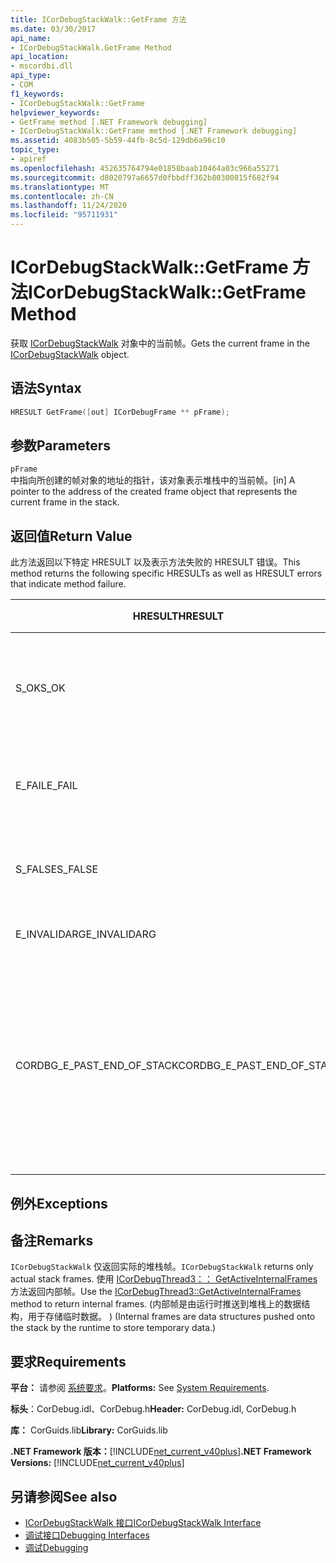 ```yaml
---
title: ICorDebugStackWalk::GetFrame 方法
ms.date: 03/30/2017
api_name:
- ICorDebugStackWalk.GetFrame Method
api_location:
- mscordbi.dll
api_type:
- COM
f1_keywords:
- ICorDebugStackWalk::GetFrame
helpviewer_keywords:
- GetFrame method [.NET Framework debugging]
- ICorDebugStackWalk::GetFrame method [.NET Framework debugging]
ms.assetid: 4083b505-5b59-44fb-8c5d-129db6a96c10
topic_type:
- apiref
ms.openlocfilehash: 452635764794e01858baab10464a03c966a55271
ms.sourcegitcommit: d8020797a6657d0fbbdff362b80300815f682f94
ms.translationtype: MT
ms.contentlocale: zh-CN
ms.lasthandoff: 11/24/2020
ms.locfileid: "95711931"
---
```

# <a name="icordebugstackwalkgetframe-method"></a><span data-ttu-id="e75eb-102">ICorDebugStackWalk::GetFrame 方法</span><span class="sxs-lookup"><span data-stu-id="e75eb-102">ICorDebugStackWalk::GetFrame Method</span></span>

<span data-ttu-id="e75eb-103">获取 [ICorDebugStackWalk](icordebugstackwalk-interface.md) 对象中的当前帧。</span><span class="sxs-lookup"><span data-stu-id="e75eb-103">Gets the current frame in the [ICorDebugStackWalk](icordebugstackwalk-interface.md) object.</span></span>  
  
## <a name="syntax"></a><span data-ttu-id="e75eb-104">语法</span><span class="sxs-lookup"><span data-stu-id="e75eb-104">Syntax</span></span>  
  
```cpp  
HRESULT GetFrame([out] ICorDebugFrame ** pFrame);  
```  
  
## <a name="parameters"></a><span data-ttu-id="e75eb-105">参数</span><span class="sxs-lookup"><span data-stu-id="e75eb-105">Parameters</span></span>  

 `pFrame`  
 <span data-ttu-id="e75eb-106">中指向所创建的帧对象的地址的指针，该对象表示堆栈中的当前帧。</span><span class="sxs-lookup"><span data-stu-id="e75eb-106">[in] A pointer to the address of the created frame object that represents the current frame in the stack.</span></span>  
  
## <a name="return-value"></a><span data-ttu-id="e75eb-107">返回值</span><span class="sxs-lookup"><span data-stu-id="e75eb-107">Return Value</span></span>  

 <span data-ttu-id="e75eb-108">此方法返回以下特定 HRESULT 以及表示方法失败的 HRESULT 错误。</span><span class="sxs-lookup"><span data-stu-id="e75eb-108">This method returns the following specific HRESULTs as well as HRESULT errors that indicate method failure.</span></span>  
  
|<span data-ttu-id="e75eb-109">HRESULT</span><span class="sxs-lookup"><span data-stu-id="e75eb-109">HRESULT</span></span>|<span data-ttu-id="e75eb-110">说明</span><span class="sxs-lookup"><span data-stu-id="e75eb-110">Description</span></span>|  
|-------------|-----------------|  
|<span data-ttu-id="e75eb-111">S_OK</span><span class="sxs-lookup"><span data-stu-id="e75eb-111">S_OK</span></span>|<span data-ttu-id="e75eb-112">运行时成功返回了当前帧。</span><span class="sxs-lookup"><span data-stu-id="e75eb-112">The runtime successfully returned the current frame.</span></span>|  
|<span data-ttu-id="e75eb-113">E_FAIL</span><span class="sxs-lookup"><span data-stu-id="e75eb-113">E_FAIL</span></span>|<span data-ttu-id="e75eb-114">当前帧未返回。</span><span class="sxs-lookup"><span data-stu-id="e75eb-114">The current frame was not returned.</span></span>|  
|<span data-ttu-id="e75eb-115">S_FALSE</span><span class="sxs-lookup"><span data-stu-id="e75eb-115">S_FALSE</span></span>|<span data-ttu-id="e75eb-116">当前帧是本机堆栈帧。</span><span class="sxs-lookup"><span data-stu-id="e75eb-116">The current frame is a native stack frame.</span></span>|  
|<span data-ttu-id="e75eb-117">E_INVALIDARG</span><span class="sxs-lookup"><span data-stu-id="e75eb-117">E_INVALIDARG</span></span>|<span data-ttu-id="e75eb-118">`pFrame` 为 null。</span><span class="sxs-lookup"><span data-stu-id="e75eb-118">`pFrame` is null.</span></span>|  
|<span data-ttu-id="e75eb-119">CORDBG_E_PAST_END_OF_STACK</span><span class="sxs-lookup"><span data-stu-id="e75eb-119">CORDBG_E_PAST_END_OF_STACK</span></span>|<span data-ttu-id="e75eb-120">帧指针已位于堆栈末尾;因此，不能访问其他帧。</span><span class="sxs-lookup"><span data-stu-id="e75eb-120">The frame pointer is already at the end of the stack; therefore, no additional frames can be accessed.</span></span>|  
  
## <a name="exceptions"></a><span data-ttu-id="e75eb-121">例外</span><span class="sxs-lookup"><span data-stu-id="e75eb-121">Exceptions</span></span>  
  
## <a name="remarks"></a><span data-ttu-id="e75eb-122">备注</span><span class="sxs-lookup"><span data-stu-id="e75eb-122">Remarks</span></span>  

 <span data-ttu-id="e75eb-123">`ICorDebugStackWalk` 仅返回实际的堆栈帧。</span><span class="sxs-lookup"><span data-stu-id="e75eb-123">`ICorDebugStackWalk` returns only actual stack frames.</span></span> <span data-ttu-id="e75eb-124">使用 [ICorDebugThread3：： GetActiveInternalFrames](icordebugthread3-getactiveinternalframes-method.md) 方法返回内部帧。</span><span class="sxs-lookup"><span data-stu-id="e75eb-124">Use the [ICorDebugThread3::GetActiveInternalFrames](icordebugthread3-getactiveinternalframes-method.md) method to return internal frames.</span></span> <span data-ttu-id="e75eb-125"> (内部帧是由运行时推送到堆栈上的数据结构，用于存储临时数据。 ) </span><span class="sxs-lookup"><span data-stu-id="e75eb-125">(Internal frames are data structures pushed onto the stack by the runtime to store temporary data.)</span></span>  
  
## <a name="requirements"></a><span data-ttu-id="e75eb-126">要求</span><span class="sxs-lookup"><span data-stu-id="e75eb-126">Requirements</span></span>  

 <span data-ttu-id="e75eb-127">**平台：** 请参阅 [系统要求](../../get-started/system-requirements.md)。</span><span class="sxs-lookup"><span data-stu-id="e75eb-127">**Platforms:** See [System Requirements](../../get-started/system-requirements.md).</span></span>  
  
 <span data-ttu-id="e75eb-128">**标头**：CorDebug.idl、CorDebug.h</span><span class="sxs-lookup"><span data-stu-id="e75eb-128">**Header:** CorDebug.idl, CorDebug.h</span></span>  
  
 <span data-ttu-id="e75eb-129">**库：** CorGuids.lib</span><span class="sxs-lookup"><span data-stu-id="e75eb-129">**Library:** CorGuids.lib</span></span>  
  
 <span data-ttu-id="e75eb-130">**.NET Framework 版本：**[!INCLUDE[net_current_v40plus](../../../../includes/net-current-v40plus-md.md)]</span><span class="sxs-lookup"><span data-stu-id="e75eb-130">**.NET Framework Versions:** [!INCLUDE[net_current_v40plus](../../../../includes/net-current-v40plus-md.md)]</span></span>  
  
## <a name="see-also"></a><span data-ttu-id="e75eb-131">另请参阅</span><span class="sxs-lookup"><span data-stu-id="e75eb-131">See also</span></span>

- [<span data-ttu-id="e75eb-132">ICorDebugStackWalk 接口</span><span class="sxs-lookup"><span data-stu-id="e75eb-132">ICorDebugStackWalk Interface</span></span>](icordebugstackwalk-interface.md)
- [<span data-ttu-id="e75eb-133">调试接口</span><span class="sxs-lookup"><span data-stu-id="e75eb-133">Debugging Interfaces</span></span>](debugging-interfaces.md)
- [<span data-ttu-id="e75eb-134">调试</span><span class="sxs-lookup"><span data-stu-id="e75eb-134">Debugging</span></span>](index.md)
